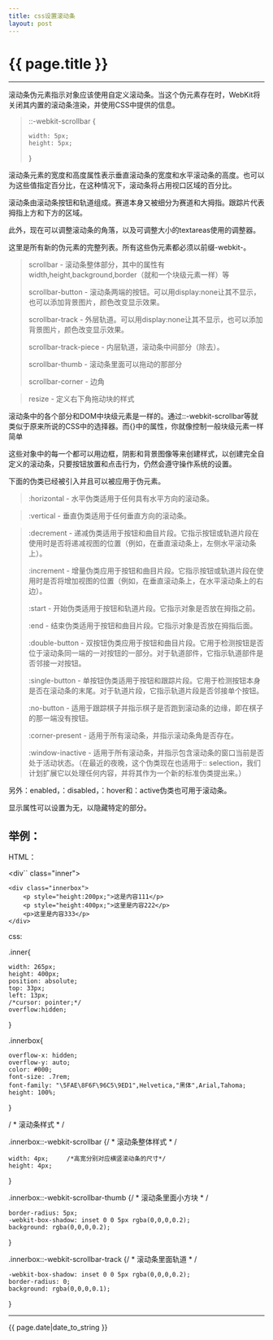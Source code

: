 ```yaml
---
title: css设置滚动条
layout: post
---
```


# {{ page.title }}




----------------------------------

滚动条伪元素指示对象应该使用自定义滚动条。当这个伪元素存在时，WebKit将关闭其内置的滚动条渲染，并使用CSS中提供的信息。

> ::-webkit-scrollbar {
> 
>     width: 5px;
>     height: 5px;
> }

滚动条元素的宽度和高度属性表示垂直滚动条的宽度和水平滚动条的高度。也可以为这些值指定百分比，在这种情况下，滚动条将占用视口区域的百分比。

滚动条由滚动条按钮和轨道组成。赛道本身又被细分为赛道和大拇指。跟踪片代表拇指上方和下方的区域。

此外，现在可以调整滚动条的角落，以及可调整大小的textareas使用的调整器。

这里是所有新的伪元素的完整列表。所有这些伪元素都必须以前缀-webkit-。

> scrollbar - 滚动条整体部分，其中的属性有width,height,background,border（就和一个块级元素一样）等
> 
> scrollbar-button - 滚动条两端的按钮。可以用display:none让其不显示，也可以添加背景图片，颜色改变显示效果。
> 
> scrollbar-track -  外层轨道。可以用display:none让其不显示，也可以添加背景图片，颜色改变显示效果。
> 
> scrollbar-track-piece - 内层轨道，滚动条中间部分（除去）。
> 
> scrollbar-thumb - 滚动条里面可以拖动的那部分
> 
> scrollbar-corner - 边角

> resize - 定义右下角拖动块的样式

滚动条中的各个部分和DOM中块级元素是一样的。通过::-webkit-scrollbar等就类似于原来所说的CSS中的选择器。而{}中的属性，你就像控制一般块级元素一样简单

这些对象中的每一个都可以用边框，阴影和背景图像等来创建样式，以创建完全自定义的滚动条，只要按钮放置和点击行为，仍然会遵守操作系统的设置。

下面的伪类已经被引入并且可以被应用于伪元素。

> :horizontal - 水平伪类适用于任何具有水平方向的滚动条。

> :vertical - 垂直伪类适用于任何垂直方向的滚动条。

> :decrement - 递减伪类适用于按钮和曲目片段。它指示按钮或轨道片段在使用时是否将递减视图的位置（例如，在垂直滚动条上，左侧水平滚动条上）。
> 
> :increment - 增量伪类应用于按钮和曲目片段。它指示按钮或轨道片段在使用时是否将增加视图的位置（例如，在垂直滚动条上，在水平滚动条上的右边）。
> 
> :start - 开始伪类适用于按钮和轨道片段。它指示对象是否放在拇指之前。
> 
> :end - 结束伪类适用于按钮和曲目片段。它指示对象是否放在拇指后面。
> 
> :double-button - 双按钮伪类应用于按钮和曲目片段。它用于检测按钮是否位于滚动条同一端的一对按钮的一部分。对于轨道部件，它指示轨道部件是否邻接一对按钮。
> 
> :single-button - 单按钮伪类适用于按钮和跟踪片段。它用于检测按钮本身是否在滚动条的末尾。对于轨道片段，它指示轨道片段是否邻接单个按钮。
> 
> :no-button - 适用于跟踪棋子并指示棋子是否跑到滚动条的边缘，即在棋子的那一端没有按钮。
> 
> :corner-present - 适用于所有滚动条，并指示滚动条角是否存在。
> 
> :window-inactive - 适用于所有滚动条，并指示包含滚动条的窗口当前是否处于活动状态。（在最近的夜晚，这个伪类现在也适用于:: selection，我们计划扩展它以处理任何内容，并将其作为一个新的标准伪类提出来。）

另外：enabled，：disabled，：hover和：active伪类也可用于滚动条。

显示属性可以设置为无，以隐藏特定的部分。

## 举例：
HTML：


<div`` class="inner">

    <div class="innerbox">
        <p style="height:200px;">这是内容111</p>
        <p style="height:400px;">这里是内容222</p>
        <p>这里是内容333</p>
    </div>
</div>

css:

.inner{

    width: 265px;
    height: 400px;
    position: absolute;
    top: 33px;
    left: 13px;
    /*cursor: pointer;*/
    overflow:hidden;
}

.innerbox{

    overflow-x: hidden;
    overflow-y: auto;
    color: #000;
    font-size: .7rem;
    font-family: "\5FAE\8F6F\96C5\9ED1",Helvetica,"黑体",Arial,Tahoma;
    height: 100%;
}

/ * 滚动条样式 * /

.innerbox::-webkit-scrollbar {/ * 滚动条整体样式 * /

    width: 4px;     /*高宽分别对应横竖滚动条的尺寸*/
    height: 4px;
}

.innerbox::-webkit-scrollbar-thumb {/ * 滚动条里面小方块 * /

    border-radius: 5px;
    -webkit-box-shadow: inset 0 0 5px rgba(0,0,0,0.2);
    background: rgba(0,0,0,0.2);
}

.innerbox::-webkit-scrollbar-track {/ * 滚动条里面轨道 * /

    -webkit-box-shadow: inset 0 0 5px rgba(0,0,0,0.2);
    border-radius: 0;
    background: rgba(0,0,0,0.1);
}


----------------------------------

{{ page.date|date_to_string }}
